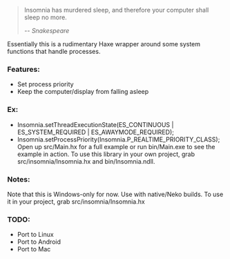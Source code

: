 > Insomnia has murdered sleep, and therefore your computer shall sleep no more.
>
> -- <cite>Snakespeare</cite>

Essentially this is a rudimentary Haxe wrapper around some system functions that handle processes.

### Features:
* Set process priority
* Keep the computer/display from falling asleep

### Ex:
* Insomnia.setThreadExecutionState(ES_CONTINUOUS | ES_SYSTEM_REQUIRED | ES_AWAYMODE_REQUIRED);
* Insomnia.setProcessPriority(Insomnia.P_REALTIME_PRIORITY_CLASS);
Open up src/Main.hx for a full example or run bin/Main.exe to see the example in action.
To use this library in your own project, grab src/insomnia/Insomnia.hx and bin/Insomnia.ndll.

### Notes:
Note that this is Windows-only for now. Use with native/Neko builds.
To use it in your project, grab src/insomnia/Insomnia.hx

### TODO:
* Port to Linux
* Port to Android
* Port to Mac
